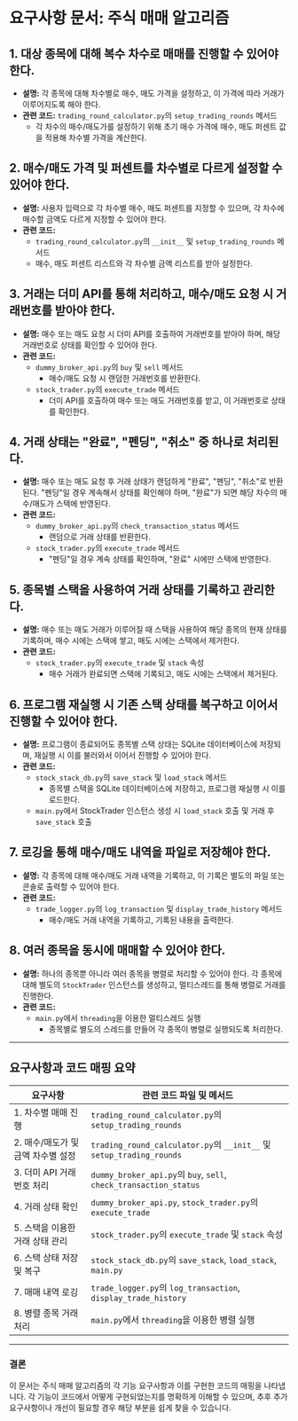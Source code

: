 # 요구사항 문서: 주식 매매 알고리즘

## 1. 대상 종목에 대해 복수 차수로 매매를 진행할 수 있어야 한다.
- **설명:** 각 종목에 대해 차수별로 매수, 매도 가격을 설정하고, 이 가격에 따라 거래가 이루어지도록 해야 한다.
- **관련 코드:** `trading_round_calculator.py`의 `setup_trading_rounds` 메서드
  - 각 차수의 매수/매도가를 설정하기 위해 초기 매수 가격에 매수, 매도 퍼센트 값을 적용해 차수별 가격을 계산한다.

## 2. 매수/매도 가격 및 퍼센트를 차수별로 다르게 설정할 수 있어야 한다.
- **설명:** 사용자 입력으로 각 차수별 매수, 매도 퍼센트를 지정할 수 있으며, 각 차수에 매수할 금액도 다르게 지정할 수 있어야 한다.
- **관련 코드:**
  - `trading_round_calculator.py`의 `__init__` 및 `setup_trading_rounds` 메서드
  - 매수, 매도 퍼센트 리스트와 각 차수별 금액 리스트를 받아 설정한다.

## 3. 거래는 더미 API를 통해 처리하고, 매수/매도 요청 시 거래번호를 받아야 한다.
- **설명:** 매수 또는 매도 요청 시 더미 API를 호출하여 거래번호를 받아야 하며, 해당 거래번호로 상태를 확인할 수 있어야 한다.
- **관련 코드:**
  - `dummy_broker_api.py`의 `buy` 및 `sell` 메서드
    - 매수/매도 요청 시 랜덤한 거래번호를 반환한다.
  - `stock_trader.py`의 `execute_trade` 메서드
    - 더미 API를 호출하여 매수 또는 매도 거래번호를 받고, 이 거래번호로 상태를 확인한다.

## 4. 거래 상태는 "완료", "펜딩", "취소" 중 하나로 처리된다.
- **설명:** 매수 또는 매도 요청 후 거래 상태가 랜덤하게 "완료", "펜딩", "취소"로 반환된다. "펜딩"일 경우 계속해서 상태를 확인해야 하며, "완료"가 되면 해당 차수의 매수/매도가 스택에 반영된다.
- **관련 코드:**
  - `dummy_broker_api.py`의 `check_transaction_status` 메서드
    - 랜덤으로 거래 상태를 반환한다.
  - `stock_trader.py`의 `execute_trade` 메서드
    - "펜딩"일 경우 계속 상태를 확인하며, "완료" 시에만 스택에 반영한다.

## 5. 종목별 스택을 사용하여 거래 상태를 기록하고 관리한다.
- **설명:** 매수 또는 매도 거래가 이루어질 때 스택을 사용하여 해당 종목의 현재 상태를 기록하며, 매수 시에는 스택에 쌓고, 매도 시에는 스택에서 제거한다.
- **관련 코드:**
  - `stock_trader.py`의 `execute_trade` 및 `stack` 속성
    - 매수 거래가 완료되면 스택에 기록되고, 매도 시에는 스택에서 제거된다.

## 6. 프로그램 재실행 시 기존 스택 상태를 복구하고 이어서 진행할 수 있어야 한다.
- **설명:** 프로그램이 종료되어도 종목별 스택 상태는 SQLite 데이터베이스에 저장되며, 재실행 시 이를 불러와서 이어서 진행할 수 있어야 한다.
- **관련 코드:**
  - `stock_stack_db.py`의 `save_stack` 및 `load_stack` 메서드
    - 종목별 스택을 SQLite 데이터베이스에 저장하고, 프로그램 재실행 시 이를 로드한다.
  - `main.py`에서 StockTrader 인스턴스 생성 시 `load_stack` 호출 및 거래 후 `save_stack` 호출

## 7. 로깅을 통해 매수/매도 내역을 파일로 저장해야 한다.
- **설명:** 각 종목에 대해 매수/매도 거래 내역을 기록하고, 이 기록은 별도의 파일 또는 콘솔로 출력할 수 있어야 한다.
- **관련 코드:**
  - `trade_logger.py`의 `log_transaction` 및 `display_trade_history` 메서드
    - 매수/매도 거래 내역을 기록하고, 기록된 내용을 출력한다.

## 8. 여러 종목을 동시에 매매할 수 있어야 한다.
- **설명:** 하나의 종목뿐 아니라 여러 종목을 병렬로 처리할 수 있어야 한다. 각 종목에 대해 별도의 `StockTrader` 인스턴스를 생성하고, 멀티스레드를 통해 병렬로 거래를 진행한다.
- **관련 코드:**
  - `main.py`에서 `threading`을 이용한 멀티스레드 실행
    - 종목별로 별도의 스레드를 만들어 각 종목이 병렬로 실행되도록 처리한다.

---

## 요구사항과 코드 매핑 요약

| 요구사항                            | 관련 코드 파일 및 메서드                                    |
|--------------------------------------|-------------------------------------------------------------|
| 1. 차수별 매매 진행                 | `trading_round_calculator.py`의 `setup_trading_rounds`       |
| 2. 매수/매도가 및 금액 차수별 설정  | `trading_round_calculator.py`의 `__init__` 및 `setup_trading_rounds` |
| 3. 더미 API 거래번호 처리           | `dummy_broker_api.py`의 `buy`, `sell`, `check_transaction_status` |
| 4. 거래 상태 확인                   | `dummy_broker_api.py`, `stock_trader.py`의 `execute_trade`   |
| 5. 스택을 이용한 거래 상태 관리      | `stock_trader.py`의 `execute_trade` 및 `stack` 속성          |
| 6. 스택 상태 저장 및 복구           | `stock_stack_db.py`의 `save_stack`, `load_stack`, `main.py`  |
| 7. 매매 내역 로깅                   | `trade_logger.py`의 `log_transaction`, `display_trade_history` |
| 8. 병렬 종목 거래 처리              | `main.py`에서 `threading`을 이용한 병렬 실행                 |

---

### 결론
이 문서는 주식 매매 알고리즘의 각 기능 요구사항과 이를 구현한 코드의 매핑을 나타냅니다. 각 기능이 코드에서 어떻게 구현되었는지를 명확하게 이해할 수 있으며, 추후 추가 요구사항이나 개선이 필요할 경우 해당 부분을 쉽게 찾을 수 있습니다. 